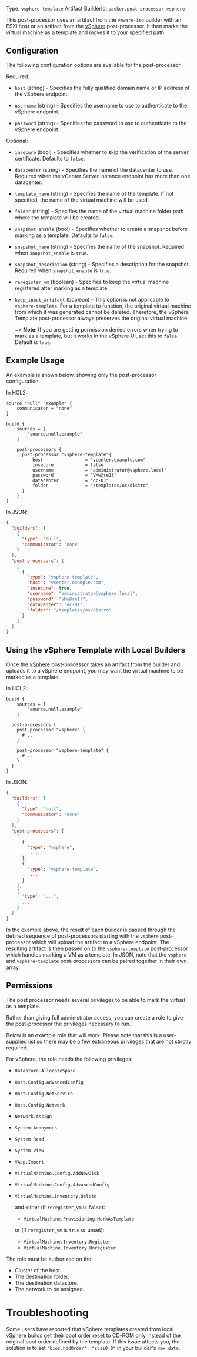 Type: `vsphere-template`
Artifact BuilderId: `packer.post-processor.vsphere`

This post-processor uses an artifact from the `vmware-iso` builder with an ESXi host or an artifact
from the [vSphere](/packer/integrations/hashicorp/vsphere/latest/components/post-processor/vsphere) post-processor. It then marks
the virtual machine as a template and moves it to your specified path.

## Configuration

The following configuration options are available for the post-processor.

Required:

<!-- Code generated from the comments of the Config struct in post-processor/vsphere-template/post-processor.go; DO NOT EDIT MANUALLY -->

- `host` (string) - Specifies the fully qualified domain name or IP address of the vSphere endpoint.

- `username` (string) - Specifies the username to use to authenticate to the vSphere endpoint.

- `password` (string) - Specifies the password to use to authenticate to the vSphere endpoint.

<!-- End of code generated from the comments of the Config struct in post-processor/vsphere-template/post-processor.go; -->


Optional:

<!-- Code generated from the comments of the Config struct in post-processor/vsphere-template/post-processor.go; DO NOT EDIT MANUALLY -->

- `insecure` (bool) - Specifies whether to skip the verification of the server certificate. Defaults to `false`.

- `datacenter` (string) - Specifies the name of the datacenter to use.
  Required when the vCenter Server instance endpoint has more than one datacenter.

- `template_name` (string) - Specifies the name of the template.
  If not specified, the name of the virtual machine will be used.

- `folder` (string) - Specifies the name of the virtual machine folder path where the template will be created.

- `snapshot_enable` (bool) - Specifies whether to create a snapshot before marking as a template. Defaults to `false`.

- `snapshot_name` (string) - Specifies the name of the snapshot. Required when `snapshot_enable` is `true`.

- `snapshot_description` (string) - Specifies a description for the snapshot. Required when `snapshot_enable` is `true`.

- `reregister_vm` (boolean) - Specifies to keep the virtual machine registered after marking as a template.

<!-- End of code generated from the comments of the Config struct in post-processor/vsphere-template/post-processor.go; -->


- `keep_input_artifact` (boolean) - This option is not applicable to `vsphere-template`. For a
  template to function, the original virtual machine from which it was generated cannot be deleted.
  Therefore, the vSphere Template post-processor always preserves the original virtual machine.

  ~> **Note**: If you are getting permission denied errors when trying to mark as a template, but it
  works in the vSphere UI, set this to `false`. Default is `true`.

## Example Usage

An example is shown below, showing only the post-processor configuration:

In HCL2:

```hcl
source "null" "example" {
    communicator = "none"
}

build {
    sources = [
        "source.null.example"
    ]

    post-processors {
      post-processor "vsphere-template"{
          host                = "vcenter.example.com"
          insecure            = false
          username            = "administrator@vsphere.local"
          password            = "VMw@re1!"
          datacenter          = "dc-01"
          folder              = "/templates/os/distro"
      }
    }
}
```

In JSON:

```json
{
  "builders": [
    {
      "type": "null",
      "communicator": "none"
    }
  ],
  "post-processors": [
    [
      {
        "type": "vsphere-template",
        "host": "vcenter.example.com",
        "insecure": true,
        "username": "administrator@vsphere.local",
        "password": "VMw@re1!",
        "datacenter": "dc-01",
        "folder": "/templates/os/distro"
      }
    ]
  ]
}
```

## Using the vSphere Template with Local Builders

Once the [vSphere](/packer/integrations/hashicorp/vsphere/latest/components/post-processor/vsphere) post-processor takes an artifact
from the builder and uploads it to a vSphere endpoint, you may want the virtual machine to be marked
as a template.

In HCL2:

```hcl
build {
    sources = [
        "source.null.example"
    ]

  post-processors {
    post-processor "vsphere" {
      # ...
    }

    post-processor "vsphere-template" {
      # ...
    }
  }
}
```

In JSON:

```json
{
  "builders": [
    {
      "type": "null",
      "communicator": "none"
    }
  ],
  "post-processors": [
    [
      {
        "type": "vsphere",
         ...
      },
      {
        "type": "vsphere-template",
         ...
      }
    ],
    {
      "type": "...",
      ...
    }
  ]
}
```

In the example above, the result of each builder is passed through the defined sequence of
post-processors starting with the `vsphere` post-processor which will upload the artifact to a
vSphere endpoint. The resulting artifact is then passed on to the `vsphere-template` post-processor
which handles marking a VM as a template. In JSON, note that the `vsphere` and `vsphere-template`
post-processors can be paired together in their own array.

## Permissions

The post processor needs several privileges to be able to mark the virtual as a template.

Rather than giving full administrator access, you can create a role to give the post-processor the
privileges necessary to run.

Below is an example role that will work. Please note that this is a user-supplied list so there may
be a few extraneous privileges that are not strictly required.

For vSphere, the role needs the following privileges:

- `Datastore.AllocateSpace`
- `Host.Config.AdvancedConfig`
- `Host.Config.NetService`
- `Host.Config.Network`
- `Network.Assign`
- `System.Anonymous`
- `System.Read`
- `System.View`
- `VApp.Import`
- `VirtualMachine.Config.AddNewDisk`
- `VirtualMachine.Config.AdvancedConfig`
- `VirtualMachine.Inventory.Delete`

  and either (if `reregister_vm` is `false`):

  - `VirtualMachine.Provisioning.MarkAsTemplate`

  or (if `reregister_vm` is `true` or unset):

  - `VirtualMachine.Inventory.Register`
  - `VirtualMachine.Inventory.Unregister`

The role must be authorized on the:

- Cluster of the host.
- The destination folder.
- The destination datastore.
- The network to be assigned.

# Troubleshooting

Some users have reported that vSphere templates created from local vSphere builds get their boot
order reset to CD-ROM only instead of the original boot order defined by the template. If this issue
affects you, the solution is to set `"bios.hddOrder": "scsi0:0"` in your builder's `vmx_data`.
